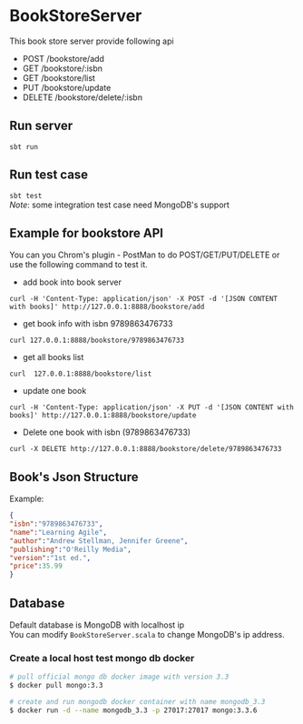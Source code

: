 # BookStoreServer
This book store server provide following api
- POST    /bookstore/add
- GET     /bookstore/:isbn
- GET     /bookstore/list
- PUT     /bookstore/update
- DELETE  /bookstore/delete/:isbn

## Run server
`sbt run`

## Run test case
`sbt test`  
*Note*: some integration test case need MongoDB's support

## Example for bookstore API
You can you Chrom's plugin - PostMan to do POST/GET/PUT/DELETE or use the following command to test it.

- add book into book server
```
curl -H 'Content-Type: application/json' -X POST -d '[JSON CONTENT with books]' http://127.0.0.1:8888/bookstore/add
```

- get book info with isbn 9789863476733
```
curl 127.0.0.1:8888/bookstore/9789863476733
```

- get all books list
```
curl  127.0.0.1:8888/bookstore/list
```

- update one book
```
curl -H 'Content-Type: application/json' -X PUT -d '[JSON CONTENT with books]' http://127.0.0.1:8888/bookstore/update
```

- Delete one book with isbn (9789863476733)
```
curl -X DELETE http://127.0.0.1:8888/bookstore/delete/9789863476733
```

## Book's Json Structure
Example:
```json
{
"isbn":"9789863476733",
"name":"Learning Agile",
"author":"Andrew Stellman, Jennifer Greene",
"publishing":"O'Reilly Media",
"version":"1st ed.",
"price":35.99
}
```

## Database
Default database is MongoDB with localhost ip  
You can modify `BookStoreServer.scala` to change MongoDB's ip address.  

### Create a local host test mongo db docker
```bash
# pull official mongo db docker image with version 3.3
$ docker pull mongo:3.3

# create and run mongodb docker container with name mongodb_3.3
$ docker run -d --name mongodb_3.3 -p 27017:27017 mongo:3.3.6
```
